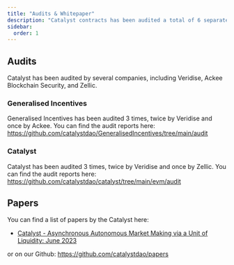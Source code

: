 ```yaml
---
title: "Audits & Whitepaper"
description: "Catalyst contracts has been audited a total of 6 separate times, with Generalised incentives and Catalyst both having been audited thrice. Catalyst has published 1 Whitepaper: Asynchronous Autonomous Market Making via a Unit of Liquidity"
sidebar:
  order: 1
---
```


## Audits

Catalyst has been audited by several companies, including Veridise, Ackee Blockchain Security, and Zellic.

### Generalised Incentives

Generalised Incentives has been audited 3 times, twice by Veridise and once by Ackee. You can find the audit reports here: https://github.com/catalystdao/GeneralisedIncentives/tree/main/audit

### Catalyst

Catalyst has been audited 3 times, twice by Veridise and once by Zellic. You can find the audit reports here: https://github.com/catalystdao/catalyst/tree/main/evm/audit

## Papers

You can find a list of papers by the Catalyst here:

- [Catalyst - Asynchronous Autonomous Market Making via a Unit of Liquidity: June 2023](https://whitepaper.catalyst.exchange)

or on our Github: https://github.com/catalystdao/papers
